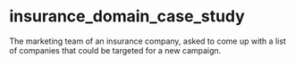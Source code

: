 # insurance_domain_case_study
The marketing team of an insurance company, asked to come up with a list of companies that could be targeted for a new campaign. 
